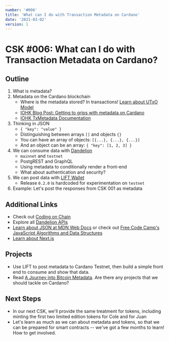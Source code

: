 ```yaml
---
number: '#006'
title: 'What can I do with Transaction Metadata on Cardano'
date: '2021-03-02'
version: 1
---      
```


# CSK #006: What can I do with Transaction Metadata on Cardano?

## Outline
1. What is metadata?
2. Metadata on the Cardano blockchain
    - Where is the metadata stored? In transactions! [Learn about UTxO Model](https://docs.cardano.org/projects/adrestia/en/latest/key-concepts/utxo.html)
    - [IOHK Blog Post: Getting to grips with metadata on Cardano](https://iohk.io/en/blog/posts/2020/11/03/getting-to-grips-with-metadata-on-cardano/)
    - [IOHK TxMetadata Documentation](https://github.com/input-output-hk/cardano-wallet/wiki/TxMetadata)
3. Thinking in JSON
    - `{ "key": "value" }`
    - Distinguishing between arrays `[]` and objects `{}`
    - You can have an array of objects: `[{...}, {...}, {...}]`
    - And an object can be an array: `{ "key": [1, 2, 3] }`
4. We can consume data with [Dandelion](https://gimbalabs.com/dandelionapis)
    - `mainnet` and `testnet`
    - PostgREST and GraphQL
    - Using metadata to conditionally render a front-end
    - What about authentication and security?
5. We can post data with [LIFT Wallet](https://github.com/CodingOnChain/lift-wallet/releases/tag/0.2.0)
    - Release `0.2.0` is hardcoded for experimentation on `testnet`
6. Example: Let's post the responses from CSK 001 as metadata


## Additional Links
- Check out [Coding on Chain](https://www.youtube.com/channel/UChp9R55VgwkjMzGP9qMa66g)
- Explore all [Dandelion APIs](https://gimbalabs.com/dandelionapis)
- [Learn about JSON at MDN Web Docs](https://developer.mozilla.org/en-US/docs/Learn/JavaScript/Objects/JSON) or check out [Free Code Camp's JavaScript Algorithms and Data Structures](https://www.freecodecamp.org/learn/javascript-algorithms-and-data-structures/)
- [Learn about Next.js](https://nextjs.org/)

## Projects
- Use LIFT to post metadata to Cardano Testnet, then build a simple front end to consume and show that data.
- Read [A Journey into Bitcoin Metadata](https://www.researchgate.net/publication/330385593_A_Journey_into_Bitcoin_Metadata). Are there any projects that we should tackle on Cardano?


## Next Steps
- In our next CSK, we'll provide the same treatment for tokens, including minting the first two limited edition tokens for Cole and for Juan
- Let's learn as much as we can about metadata and tokens, so that we can be prepared for smart contracts -- we've got a few months to learn! How to get involved.
